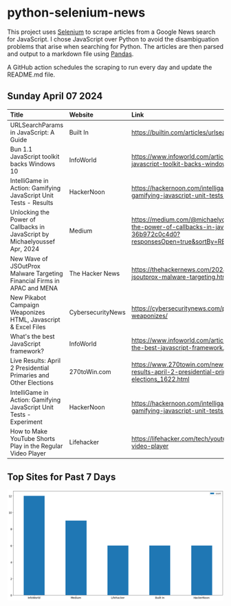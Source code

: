 # python-selenium-news

This project uses [Selenium](https://www.seleniumhq.org/) to scrape articles from a Google News search for JavaScript.
I chose JavaScript over Python to avoid the disambiguation problems that arise when searching for Python.
The articles are then parsed and output to a markdown file using [Pandas](https://pandas.pydata.org/).

A GitHub action schedules the scraping to run every day and update the README.md file.

## Sunday April 07 2024


| Title                                                                        | Website           | Link                                                                                                                                      |
|:-----------------------------------------------------------------------------|:------------------|:------------------------------------------------------------------------------------------------------------------------------------------|
| URLSearchParams in JavaScript: A Guide                                       | Built In          | https://builtin.com/articles/urlsearchparams                                                                                              |
| Bun 1.1 JavaScript toolkit backs Windows 10                                  | InfoWorld         | https://www.infoworld.com/article/3714825/bun-11-javascript-toolkit-backs-windows-10.html                                                 |
| IntelliGame in Action: Gamifying JavaScript Unit Tests - Results             | HackerNoon        | https://hackernoon.com/intelligame-in-action-gamifying-javascript-unit-tests-results                                                      |
| Unlocking the Power of Callbacks in JavaScript  by Michaelyoussef  Apr, 2024 | Medium            | https://medium.com/@michaelyoussef396/unlocking-the-power-of-callbacks-in-javascript-36b972c0c4d0?responsesOpen=true&sortBy=REVERSE_CHRON |
| New Wave of JSOutProx Malware Targeting Financial Firms in APAC and MENA     | The Hacker News   | https://thehackernews.com/2024/04/new-wave-of-jsoutprox-malware-targeting.html                                                            |
| New Pikabot Campaign Weaponizes HTML, Javascript & Excel Files               | CybersecurityNews | https://cybersecuritynews.com/pikabot-campaign-weaponizes/                                                                                |
| What's the best JavaScript framework?                                        | InfoWorld         | https://www.infoworld.com/article/3713207/whats-the-best-javascript-framework.html                                                        |
| Live Results: April 2 Presidential Primaries and Other Elections             | 270toWin.com      | https://www.270towin.com/news/2024/04/02/live-results-april-2-presidential-primaries-other-elections_1622.html                            |
| IntelliGame in Action: Gamifying JavaScript Unit Tests - Experiment          | HackerNoon        | https://hackernoon.com/intelligame-in-action-gamifying-javascript-unit-tests-experiment                                                   |
| How to Make YouTube Shorts Play in the Regular Video Player                  | Lifehacker        | https://lifehacker.com/tech/youtube-shorts-regular-video-player                                                                           |
## Top Sites for Past 7 Days

![Graph of Top Sites](https://raw.githubusercontent.com/dan-mba/python-selenium-news/main/last-week.png)
